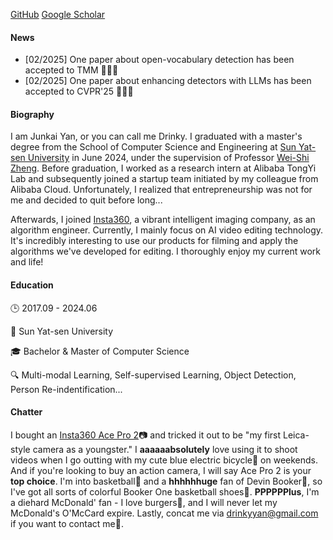 
[GitHub](https://github.com/yanjk3)
[Google Scholar](https://scholar.google.com.hk/citations?user=QMm29SwAAAAJ&hl=en)


#### News
* [02/2025] One paper about open-vocabulary detection has been accepted to TMM 🎉🎉🎉
* [02/2025] One paper about enhancing detectors with LLMs has been accepted to CVPR'25 🎉🎉🎉


#### Biography

I am Junkai Yan, or you can call me Drinky. I graduated with a master's degree from the School of Computer Science and Engineering at [Sun Yat-sen University](https://www.sysu.edu.cn/) in June 2024, under the supervision of Professor [Wei-Shi Zheng](https://scholar.google.com/citations?user=AwqDDGoAAAAJ&hl=en&oi=ao). Before graduation, I worked as a research intern at Alibaba TongYi Lab and subsequently joined a startup team initiated by my colleague from Alibaba Cloud. Unfortunately, I realized that entrepreneurship was not for me and decided to quit before long... 

Afterwards, I joined [Insta360](https://www.insta360.com/), a vibrant intelligent imaging company, as an algorithm engineer. Currently, I mainly focus on AI video editing technology. It's incredibly interesting to use our products for filming and apply the algorithms we've developed for editing. I thoroughly enjoy my current work and life!

#### Education

🕒 2017.09 - 2024.06

📍 Sun Yat-sen University

🎓 Bachelor & Master of Computer Science

🔍 Multi-modal Learning, Self-supervised Learning, Object Detection, Person Re-indentification...

#### Chatter

I bought an [Insta360 Ace Pro 2](https://www.insta360.com/product/insta360-ace-pro2)📷 and tricked it out to be "my first Leica-style camera as a youngster." I **aaaaaabsolutely** love using it to shoot videos when I go outting with my cute blue electric bicycle🛵 on weekends. And if you're looking to buy an action camera, I will say Ace Pro 2 is your **top choice**. I'm into basketball🏀 and a **hhhhhhuge** fan of Devin Booker📖, so I've got all sorts of colorful Booker One basketball shoes👟. **PPPPPPlus**, I'm a diehard McDonald' fan - I love burgers🍔, and I will never let my McDonald's O'McCard expire. Lastly, concat me via [drinkyyan@gmail.com](mailto:drinkyyan@gmail.com) if you want to contact me🤣.
